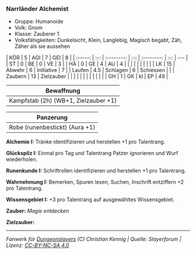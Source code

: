 ### Narrländer Alchemist

- Gruppe: Humanoide
- Volk: Gnom
- Klasse: Zauberer 1
- Volksfähigkeiten: Dunkelsicht, Klein, Langlebig, Magisch begabt, Zäh, Zäher als sie aussehen

|   KÖR   |  5  |    AGI     |  7  |    GEI     |  8  |
| :-----: | :-: | :--------: | :-: | :--------: | :-: | --- |
|   ST    |  0  |     BE     |  0  |     VE     |  3  |
|   HÄ    |  0  |     GE     |  4  |     AU     |  4  |
|         |     |            |     |            |     |     |
|   LK    | 15  |   Abwehr   |  6  | Initiative |  7  |
| Laufen  | 4.5 |  Schlagen  |  6  | Schiessen  |     |
| Zaubern | 13  | Zielzauber |     |            |     |
|         |     |            |     |            |     |     |
|   GH    |  1  |     GK     | kl  |     EP     | 49  |

|              Bewaffnung              |
| :----------------------------------: |
| Kampfstab (2h) (WB+1, Zielzauber +1) |

|           Panzerung            |
| :----------------------------: |
| Robe (runenbestickt) (Aura +1) |

**Alchemie I:** Tränke identifizieren und herstellen +1 pro Talentrang.

**Glückspilz I:** Einmal pro Tag und Talentrang Patzer ignorieren und Wurf wiederholen.

**Runenkunde I:** Schriftrollen identifizieren und herstellen +1 pro Talentrang.

**Wahrnehmung I:** Bemerken, Spuren lesen, Suchen, Inschrift entziffern +2 pro Talentrang.

**Wissensgebiet I:** +3 pro Talentrang auf ausgewähltes Wissensgebiet.

**Zauber:** _Magie entdecken_

**Zielzauber:**

---

_Fanwerk für [Dungeonslayers](https://www.dungeonslayers.net/) (C) Christian Kennig | Quelle: Slayerforum | Lizenz: [CC-BY-NC-SA 4.0](https://creativecommons.org/licenses/by-nc-sa/4.0/deed.de)_
